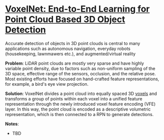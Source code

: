 # [VoxelNet: End-to-End Learning for Point Cloud Based 3D Object Detection](https://arxiv.org/pdf/1711.06396.pdf)

Accurate detection of objects in 3D point clouds is central to many applications such as autonomous navigation, everyday robots (housekeeping, lawnmawers etc.), and augmented/virtual reality

**Problem**: LiDAR point clouds are mostly very sparse and have highly variable point density, due to factors such as non-uniform sampling of the 3D space, effective range of the sensors, occlusion, and the relative pose. Most existing efforts have focused on hand-crafted feature representations, for example, a bird's eye view projection.

**Solution**: VoxelNet divides a point cloud into equally spaced 3D [voxels](https://en.wikipedia.org/wiki/Voxel) and transforms a group of points within each voxel into a unified feature representation through the newly introduced voxel feature encoding (VFE) layer. In this way, the point cloud is encoded as a descriptive volumetric representation, which is then connected to a RPN to generate detections.

**Notes**:
* TBD
